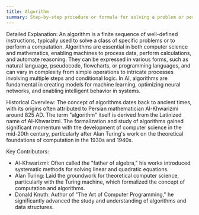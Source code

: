 ```yaml
---
title: Algorithm
summary: Step-by-step procedure or formula for solving a problem or performing a task.
---
```

Detailed Explanation: An algorithm is a finite sequence of well-defined instructions, typically used to solve a class of specific problems or to perform a computation. Algorithms are essential in both computer science and mathematics, enabling machines to process data, perform calculations, and automate reasoning. They can be expressed in various forms, such as natural language, pseudocode, flowcharts, or programming languages, and can vary in complexity from simple operations to intricate processes involving multiple steps and conditional logic. In AI, algorithms are fundamental in creating models for machine learning, optimizing neural networks, and enabling intelligent behavior in systems.

Historical Overview: The concept of algorithms dates back to ancient times, with its origins often attributed to Persian mathematician Al-Khwarizmi around 825 AD. The term "algorithm" itself is derived from the Latinized name of Al-Khwarizmi. The formalization and study of algorithms gained significant momentum with the development of computer science in the mid-20th century, particularly after Alan Turing's work on the theoretical foundations of computation in the 1930s and 1940s.

Key Contributors:

- Al-Khwarizmi: Often called the "father of algebra," his works introduced systematic methods for solving linear and quadratic equations.
- Alan Turing: Laid the groundwork for theoretical computer science, particularly with the Turing machine, which formalized the concept of computation and algorithms.
- Donald Knuth: Author of "The Art of Computer Programming," he significantly advanced the study and understanding of algorithms and data structures.